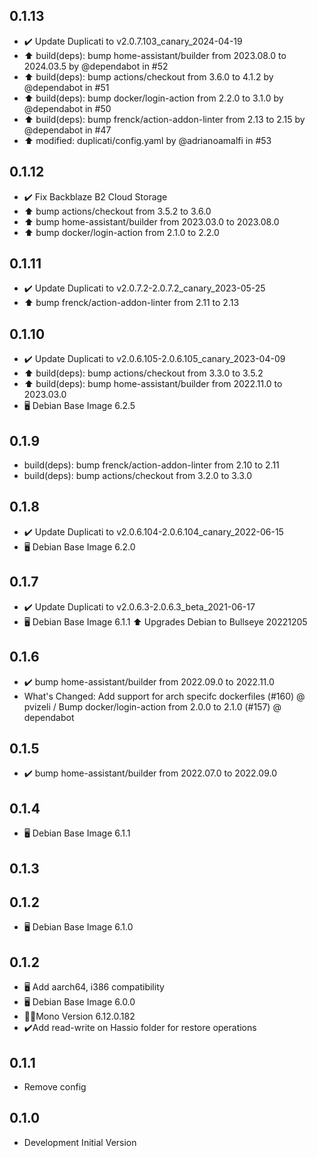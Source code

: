 <!-- https://developers.home-assistant.io/docs/add-ons/presentation#keeping-a-changelog -->

## 0.1.13

- ✔️ Update Duplicati to v2.0.7.103_canary_2024-04-19
- ⬆️ build(deps): bump home-assistant/builder from 2023.08.0 to 2024.03.5 by @dependabot in #52
- ⬆️ build(deps): bump actions/checkout from 3.6.0 to 4.1.2 by @dependabot in #51
- ⬆️ build(deps): bump docker/login-action from 2.2.0 to 3.1.0 by @dependabot in #50
- ⬆️ build(deps): bump frenck/action-addon-linter from 2.13 to 2.15 by @dependabot in #47
- ⬆️ modified: duplicati/config.yaml by @adrianoamalfi in #53

## 0.1.12

- ✔️ Fix Backblaze B2 Cloud Storage
- ⬆️ bump actions/checkout from 3.5.2 to 3.6.0
- ⬆️ bump home-assistant/builder from 2023.03.0 to 2023.08.0
- ⬆️ bump docker/login-action from 2.1.0 to 2.2.0

## 0.1.11

- ✔️ Update Duplicati to v2.0.7.2-2.0.7.2_canary_2023-05-25
- ⬆️ bump frenck/action-addon-linter from 2.11 to 2.13

## 0.1.10

- ✔️ Update Duplicati to v2.0.6.105-2.0.6.105_canary_2023-04-09
- ⬆️ build(deps): bump actions/checkout from 3.3.0 to 3.5.2
- ⬆️ build(deps): bump home-assistant/builder from 2022.11.0 to 2023.03.0
- 🖥️ Debian Base Image 6.2.5

## 0.1.9

- build(deps): bump frenck/action-addon-linter from 2.10 to 2.11
- build(deps): bump actions/checkout from 3.2.0 to 3.3.0

## 0.1.8

- ✔️ Update Duplicati to v2.0.6.104-2.0.6.104_canary_2022-06-15
- 🖥️ Debian Base Image 6.2.0

## 0.1.7

- ✔️ Update Duplicati to v2.0.6.3-2.0.6.3_beta_2021-06-17
- 🖥️ Debian Base Image 6.1.1
  ⬆️ Upgrades Debian to Bullseye 20221205

## 0.1.6

- ✔️ bump home-assistant/builder from 2022.09.0 to 2022.11.0
- What's Changed: Add support for arch specifc dockerfiles (#160) @​pvizeli / Bump docker/login-action from 2.0.0 to 2.1.0 (#157) @​dependabot

## 0.1.5

- ✔️ bump home-assistant/builder from 2022.07.0 to 2022.09.0

## 0.1.4

- 🖥️ Debian Base Image 6.1.1

## 0.1.3

## 0.1.2

- 🖥️ Debian Base Image 6.1.0

## 0.1.2

- 🖥️ Add aarch64, i386 compatibility
- 🖥️ Debian Base Image 6.0.0
- 🧑‍💻Mono Version 6.12.0.182
- ✔️Add read-write on Hassio folder for restore operations

## 0.1.1

- Remove config

## 0.1.0

- Development Initial Version
